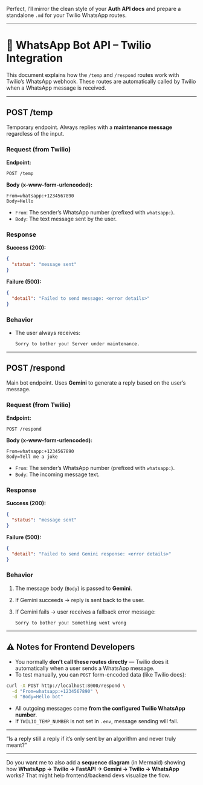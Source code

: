 Perfect, I’ll mirror the clean style of your **Auth API docs** and prepare a standalone `.md` for your Twilio WhatsApp routes.

---

# 💬 WhatsApp Bot API – Twilio Integration

This document explains how the `/temp` and `/respond` routes work with Twilio’s WhatsApp webhook.
These routes are automatically called by Twilio when a WhatsApp message is received.

---

## **POST /temp**

Temporary endpoint. Always replies with a **maintenance message** regardless of the input.

### Request (from Twilio)

**Endpoint:**

```
POST /temp
```

**Body (x-www-form-urlencoded):**

```
From=whatsapp:+1234567890
Body=Hello
```

* `From`: The sender’s WhatsApp number (prefixed with `whatsapp:`).
* `Body`: The text message sent by the user.

### Response

**Success (200):**

```json
{
  "status": "message sent"
}
```

**Failure (500):**

```json
{
  "detail": "Failed to send message: <error details>"
}
```

### Behavior

* The user always receives:

  ```
  Sorry to bother you! Server under maintenance.
  ```

---

## **POST /respond**

Main bot endpoint. Uses **Gemini** to generate a reply based on the user’s message.

### Request (from Twilio)

**Endpoint:**

```
POST /respond
```

**Body (x-www-form-urlencoded):**

```
From=whatsapp:+1234567890
Body=Tell me a joke
```

* `From`: The sender’s WhatsApp number (prefixed with `whatsapp:`).
* `Body`: The incoming message text.

### Response

**Success (200):**

```json
{
  "status": "message sent"
}
```

**Failure (500):**

```json
{
  "detail": "Failed to send Gemini response: <error details>"
}
```

### Behavior

1. The message body (`Body`) is passed to **Gemini**.
2. If Gemini succeeds → reply is sent back to the user.
3. If Gemini fails → user receives a fallback error message:

   ```
   Sorry to bother you! Something went wrong
   ```

---

## ⚠️ Notes for Frontend Developers

* You normally **don’t call these routes directly** — Twilio does it automatically when a user sends a WhatsApp message.
* To test manually, you can `POST` form-encoded data (like Twilio does):

```bash
curl -X POST http://localhost:8000/respond \
  -d "From=whatsapp:+1234567890" \
  -d "Body=Hello bot"
```

* All outgoing messages come **from the configured Twilio WhatsApp number**.
* If `TWILIO_TEMP_NUMBER` is not set in `.env`, message sending will fail.

---

“Is a reply still a reply if it’s only sent by an algorithm and never truly meant?”

---

Do you want me to also add a **sequence diagram** (in Mermaid) showing how **WhatsApp → Twilio → FastAPI → Gemini → Twilio → WhatsApp** works? That might help frontend/backend devs visualize the flow.
